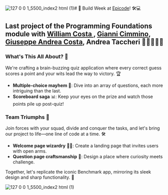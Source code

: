![127 0 0 1_5500_index2 html (1)](https://github.com/Aoblu87/Benchmark-Epicod/assets/126720391/148d945a-0256-4e4a-bc13-bb0eb8986c37)# 🚀 Build Week at [Epicode](https://epicode.com/it/)! 🛠️💻

## Last project of the Programming Foundations module with [William Costa ](https://github.com/WillyWilliam00), [Gianni Cimmino](https://github.com/GianniCimmino), [Giuseppe Andrea Costa](https://github.com/giuseppeandreacosta), Andrea Taccheri 🎉👨‍💻👩‍💻

### What's This All About? 🤔

We're crafting a brain-buzzing quiz application where every correct guess scores a point and your wits lead the way to victory. 🏆

- **Multiple-choice mayhem** 📝: Dive into an array of questions, each more intriguing than the last.
- **Scoreboard saga** 📊: Keep your eyes on the prize and watch those points pile up post-quiz!

### Team Triumphs 🤝

Join forces with your squad, divide and conquer the tasks, and let's bring our project to life—one line of code at a time. 🛠️

- **Welcome page wizardry** 🧙‍♂️: Create a landing page that invites users with open arms.
- **Question page craftsmanship** 🎨: Design a place where curiosity meets challenge.

Together, let's replicate the iconic Benchmark app, mirroring its sleek design and sharp functionality. 🌟

![127 0 0 1_5500_index2 html (1)](https://github.com/Aoblu87/Benchmark-Epicod/assets/126720391/ac202a52-2b60-4c22-8a26-6845ea039d26)
